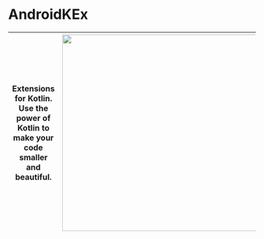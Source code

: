 # AndroidKEx

| Extensions for Kotlin. Use the power of Kotlin to make your code smaller and beautiful. |<img src="https://github.com/robertlevonyan/AndroidKEx/blob/master/Pictures/kex.png?raw=true"  width="400" />|
|----------------------------------------------------------------------------------------------|-----------|


